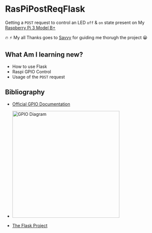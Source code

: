 # RasPiPostReqFlask

Getting a `POST` request to control an LED `off` & `on` state present on My [Raspberry Pi 3 Model B+](https://www.raspberrypi.org/products/raspberry-pi-3-model-b-plus/)

:fire: :zap: My all Thanks goes to [Savvy](https://github.com/anomius) for guiding me thorugh the project :grinning:

## What Am I learning new?
- How to use Flask
- Raspi GPIO Control
- Usage of the `POST` request

## Bibliography 

- [Official GPIO Documentation](https://www.raspberrypi.org/documentation/usage/gpio/)


- <img src="https://pi4j.com/1.2/images/j8header-3b-plus-large.png" alt="GPIO Diagram" width="350"/>

- [The Flask Project](https://flask.palletsprojects.com/en/2.0.x/)
